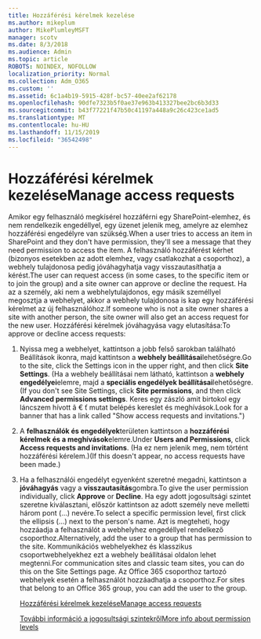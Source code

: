 ```yaml
---
title: Hozzáférési kérelmek kezelése
ms.author: mikeplum
author: MikePlumleyMSFT
manager: scotv
ms.date: 8/3/2018
ms.audience: Admin
ms.topic: article
ROBOTS: NOINDEX, NOFOLLOW
localization_priority: Normal
ms.collection: Adm_O365
ms.custom: ''
ms.assetid: 6c1a4b19-5915-428f-bc57-40ee2af62178
ms.openlocfilehash: 90dfe7323b5f0ae37e963b413327bee2bc6b3d33
ms.sourcegitcommit: b43f77221f47b50c41197a448a9c26c423ce1ad5
ms.translationtype: MT
ms.contentlocale: hu-HU
ms.lasthandoff: 11/15/2019
ms.locfileid: "36542498"
---
```

# <a name="manage-access-requests"></a><span data-ttu-id="36631-102">Hozzáférési kérelmek kezelése</span><span class="sxs-lookup"><span data-stu-id="36631-102">Manage access requests</span></span>

<span data-ttu-id="36631-103">Amikor egy felhasználó megkísérel hozzáférni egy SharePoint-elemhez, és nem rendelkezik engedéllyel, egy üzenet jelenik meg, amelyre az elemhez hozzáférési engedélyre van szükség.</span><span class="sxs-lookup"><span data-stu-id="36631-103">When a user tries to access an item in SharePoint and they don't have permission, they'll see a message that they need permission to access the item.</span></span> <span data-ttu-id="36631-104">A felhasználó hozzáférést kérhet (bizonyos esetekben az adott elemhez, vagy csatlakozhat a csoporthoz), a webhely tulajdonosa pedig jóváhagyhatja vagy visszautasíthatja a kérést.</span><span class="sxs-lookup"><span data-stu-id="36631-104">The user can request access (in some cases, to the specific item or to join the group) and a site owner can approve or decline the request.</span></span> <span data-ttu-id="36631-105">Ha az a személy, aki nem a webhelytulajdonos, egy másik személlyel megosztja a webhelyet, akkor a webhely tulajdonosa is kap egy hozzáférési kérelmet az új felhasználóhoz.</span><span class="sxs-lookup"><span data-stu-id="36631-105">If someone who is not a site owner shares a site with another person, the site owner will also get an access request for the new user.</span></span> <span data-ttu-id="36631-106">Hozzáférési kérelmek jóváhagyása vagy elutasítása:</span><span class="sxs-lookup"><span data-stu-id="36631-106">To approve or decline access requests:</span></span>
  
1. <span data-ttu-id="36631-107">Nyissa meg a webhelyet, kattintson a jobb felső sarokban található Beállítások ikonra, majd kattintson a **webhely beállításai**lehetőségre.</span><span class="sxs-lookup"><span data-stu-id="36631-107">Go to the site, click the Settings icon in the upper right, and then click **Site Settings**.</span></span> <span data-ttu-id="36631-108">(Ha a webhely beállításai nem látható, kattintson a **webhely engedélyei**elemre, majd a **speciális engedélyek beállításai**lehetőségre.</span><span class="sxs-lookup"><span data-stu-id="36631-108">(If you don't see Site Settings, click **Site permissions**, and then click **Advanced permissions settings**.</span></span> <span data-ttu-id="36631-109">Keres egy zászló amit birtokol egy láncszem hívott â € ť mutat belépés kereslet és meghívások.</span><span class="sxs-lookup"><span data-stu-id="36631-109">Look for a banner that has a link called "Show access requests and invitations.")</span></span>
    
2. <span data-ttu-id="36631-110">A **felhasználók és engedélyek**területen kattintson a **hozzáférési kérelmek és a meghívások**elemre.</span><span class="sxs-lookup"><span data-stu-id="36631-110">Under **Users and Permissions**, click **Access requests and invitations**.</span></span> <span data-ttu-id="36631-111">(Ha ez nem jelenik meg, nem történt hozzáférési kérelem.)</span><span class="sxs-lookup"><span data-stu-id="36631-111">(If this doesn't appear, no access requests have been made.)</span></span>
    
3. <span data-ttu-id="36631-112">Ha a felhasználói engedélyt egyenként szeretné megadni, kattintson a **jóváhagyás** vagy a **visszautasítás**gombra.</span><span class="sxs-lookup"><span data-stu-id="36631-112">To give the user permission individually, click **Approve** or **Decline**.</span></span> <span data-ttu-id="36631-113">Ha egy adott jogosultsági szintet szeretne kiválasztani, először kattintson az adott személy neve melletti három pont (...) nevére.</span><span class="sxs-lookup"><span data-stu-id="36631-113">To select a specific permission level, first click the ellipsis (...) next to the person's name.</span></span> <span data-ttu-id="36631-114">Azt is megteheti, hogy hozzáadja a felhasználót a webhelyhez engedéllyel rendelkező csoporthoz.</span><span class="sxs-lookup"><span data-stu-id="36631-114">Alternatively, add the user to a group that has permission to the site.</span></span> <span data-ttu-id="36631-115">Kommunikációs webhelyekhez és klasszikus csoportwebhelyekhez ezt a webhely beállításai oldalon lehet megtenni.</span><span class="sxs-lookup"><span data-stu-id="36631-115">For communication sites and classic team sites, you can do this on the Site Settings page.</span></span> <span data-ttu-id="36631-116">Az Office 365 csoporthoz tartozó webhelyek esetén a felhasználót hozzáadhatja a csoporthoz.</span><span class="sxs-lookup"><span data-stu-id="36631-116">For sites that belong to an Office 365 group, you can add the user to the group.</span></span>
    
    [<span data-ttu-id="36631-117">Hozzáférési kérelmek kezelése</span><span class="sxs-lookup"><span data-stu-id="36631-117">Manage access requests </span></span>](https://go.microsoft.com/fwlink/?linkid=2008747)
    
    [<span data-ttu-id="36631-118">További információ a jogosultsági szintekről</span><span class="sxs-lookup"><span data-stu-id="36631-118">More info about permission levels</span></span>](https://go.microsoft.com/fwlink/?linkid=867071)
    

